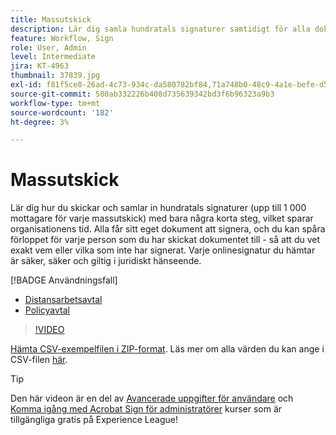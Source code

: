 ```yaml
---
title: Massutskick
description: Lär dig samla hundratals signaturer samtidigt för alla dokument i bara några korta steg
feature: Workflow, Sign
role: User, Admin
level: Intermediate
jira: KT-4963
thumbnail: 37839.jpg
exl-id: f81f5ce8-26ad-4c73-934c-da580782bf84,71a748b0-48c9-4a1e-befe-d5f311d6c05e
source-git-commit: 580ab332226b408d735639342bd3f6b96323a9b3
workflow-type: tm+mt
source-wordcount: '182'
ht-degree: 3%

---
```


# Massutskick

Lär dig hur du skickar och samlar in hundratals signaturer (upp till 1 000 mottagare för varje massutskick) med bara några korta steg, vilket sparar organisationens tid. Alla får sitt eget dokument att signera, och du kan spåra förloppet för varje person som du har skickat dokumentet till - så att du vet exakt vem eller vilka som inte har signerat. Varje onlinesignatur du hämtar är säker, säker och giltig i juridiskt hänseende.

[!BADGE Användningsfall]

* [Distansarbetsavtal](https://experienceleague.adobe.com/docs/document-cloud-learn/sign-learning-hub/expand/recipes/gov/usecasegovtelework.html?lang=en)
* [Policyavtal](https://experienceleague.adobe.com/docs/document-cloud-learn/sign-learning-hub/expand/recipes/com/usecasecompolicy.html?lang=en)

>[!VIDEO](https://video.tv.adobe.com/v/33655?quality=12&learn=on&hidetitle=true)

[Hämta CSV-exempelfilen i ZIP-format](../assets/sendInBulkSample.zip). Läs mer om alla värden du kan ange i CSV-filen [här](https://helpx.adobe.com/sign/adv-user/send-in-bulk/send-with-csv.html).

>[!TIP]
>
Den här videon är en del av [Avancerade uppgifter för användare](https://experienceleague.adobe.com/?recommended=Sign-U-1-2020.3) och [Komma igång med Acrobat Sign för administratörer](https://experienceleague.adobe.com/?recommended=Sign-A-1-2020.2) kurser som är tillgängliga gratis på Experience League!
